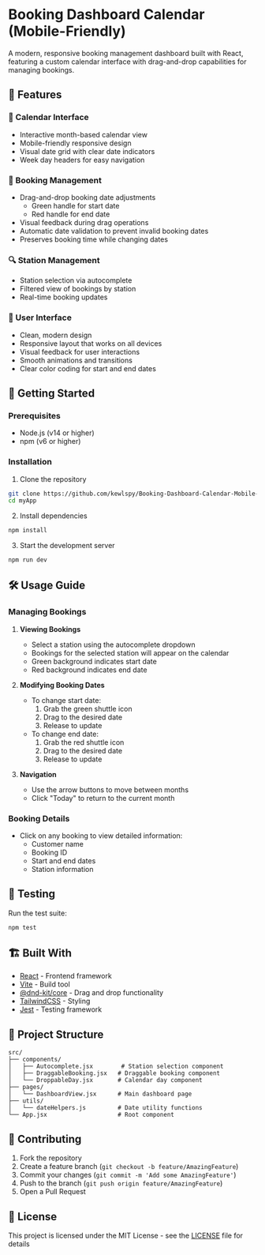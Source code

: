 # Booking Dashboard Calendar (Mobile-Friendly)

A modern, responsive booking management dashboard built with React, featuring a custom calendar interface with drag-and-drop capabilities for managing bookings.

## 🌟 Features

### 📅 Calendar Interface

- Interactive month-based calendar view
- Mobile-friendly responsive design
- Visual date grid with clear date indicators
- Week day headers for easy navigation

### 🎯 Booking Management

- Drag-and-drop booking date adjustments
  - Green handle for start date
  - Red handle for end date
- Visual feedback during drag operations
- Automatic date validation to prevent invalid booking dates
- Preserves booking time while changing dates

### 🔍 Station Management

- Station selection via autocomplete
- Filtered view of bookings by station
- Real-time booking updates

### 💫 User Interface

- Clean, modern design
- Responsive layout that works on all devices
- Visual feedback for user interactions
- Smooth animations and transitions
- Clear color coding for start and end dates

## 🚀 Getting Started

### Prerequisites

- Node.js (v14 or higher)
- npm (v6 or higher)

### Installation

1. Clone the repository

```bash
git clone https://github.com/kewlspy/Booking-Dashboard-Calendar-Mobile-Friendly-Custom.git
cd myApp
```

2. Install dependencies

```bash
npm install
```

3. Start the development server

```bash
npm run dev
```

## 🛠️ Usage Guide

### Managing Bookings

1. **Viewing Bookings**

   - Select a station using the autocomplete dropdown
   - Bookings for the selected station will appear on the calendar
   - Green background indicates start date
   - Red background indicates end date

2. **Modifying Booking Dates**

   - To change start date:
     1. Grab the green shuttle icon
     2. Drag to the desired date
     3. Release to update
   - To change end date:
     1. Grab the red shuttle icon
     2. Drag to the desired date
     3. Release to update

3. **Navigation**
   - Use the arrow buttons to move between months
   - Click "Today" to return to the current month

### Booking Details

- Click on any booking to view detailed information:
  - Customer name
  - Booking ID
  - Start and end dates
  - Station information

## 🧪 Testing

Run the test suite:

```bash
npm test
```

## 🏗️ Built With

- [React](https://reactjs.org/) - Frontend framework
- [Vite](https://vitejs.dev/) - Build tool
- [@dnd-kit/core](https://dndkit.com/) - Drag and drop functionality
- [TailwindCSS](https://tailwindcss.com/) - Styling
- [Jest](https://jestjs.io/) - Testing framework

## 📝 Project Structure

```
src/
├── components/
│   ├── Autocomplete.jsx        # Station selection component
│   ├── DraggableBooking.jsx   # Draggable booking component
│   └── DroppableDay.jsx       # Calendar day component
├── pages/
│   └── DashboardView.jsx      # Main dashboard page
├── utils/
│   └── dateHelpers.js         # Date utility functions
└── App.jsx                    # Root component
```

## 🤝 Contributing

1. Fork the repository
2. Create a feature branch (`git checkout -b feature/AmazingFeature`)
3. Commit your changes (`git commit -m 'Add some AmazingFeature'`)
4. Push to the branch (`git push origin feature/AmazingFeature`)
5. Open a Pull Request

## 📜 License

This project is licensed under the MIT License - see the [LICENSE](LICENSE) file for details
